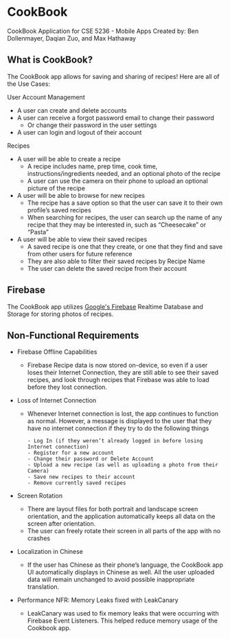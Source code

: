 # CookBook
CookBook Application for CSE 5236 - Mobile Apps
Created by: Ben Dollenmayer, Daqian Zuo, and Max Hathaway 

## What is CookBook?
The CookBook app allows for saving and sharing of recipes! Here are all of the Use Cases: 
 

User Account Management 
- A user can create and delete accounts 
- A user can receive a forgot password email to change their password 
  - Or change their password in the user settings 
- A user can login and logout of their account 

Recipes 
- A user will be able to create a recipe 
  - A recipe includes name, prep time, cook time, instructions/ingredients needed, and an optional photo of the recipe 
  - A user can use the camera on their phone to upload an optional picture of the recipe 
- A user will be able to browse for new recipes 
  - The recipe has a save option so that the user can save it to their own profile’s saved recipes 
  - When searching for recipes, the user can search up the name of any recipe that they may be interested in, such as “Cheesecake” or “Pasta” 
- A user will be able to view their saved recipes 
  - A saved recipe is one that they create, or one that they find and save from other users for future reference 
  - They are also able to filter their saved recipes by Recipe Name 
  - The user can delete the saved recipe from their account 


## Firebase 
The CookBook app utilizes [Google's Firebase](https://firebase.google.com/docs) Realtime Database and Storage for storing photos of recipes.  

## Non-Functional Requirements 
- Firebase Offline Capabilities  
  - Firebase Recipe data is now stored on-device, so even if a user loses their Internet Connection, they are still able to see their saved recipes, and look through recipes that Firebase was able to load before they lost connection.  

- Loss of Internet Connection 
  - Whenever Internet connection is lost, the app continues to function as normal. However, a message is displayed to the user that they have no internet connection if they try to do the following things
  
        - Log In (if they weren’t already logged in before losing Internet connection) 
        - Register for a new account  
        - Change their password or Delete Account  
        - Upload a new recipe (as well as uploading a photo from their Camera) 
        - Save new recipes to their account  
        - Remove currently saved recipes  

- Screen Rotation 
  - There are layout files for both portrait and landscape screen orientation, and the application automatically keeps all data on the screen after orientation.  
  - The user can freely rotate their screen in all parts of the app with no crashes 

- Localization in Chinese 
  - If the user has Chinese as their phone’s language, the CookBook app UI automatically displays in Chinese as well. All the user uploaded data will remain unchanged to avoid possible inappropriate translation. 

- Performance NFR: Memory Leaks fixed with LeakCanary  
  - LeakCanary was used to fix memory leaks that were occurring with Firebase Event Listeners. This helped reduce memory usage of the Cookbook app. 

 
